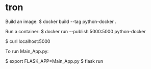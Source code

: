 # tron
Build an image:
$ docker build --tag python-docker .

Run a container:
$ docker run --publish 5000:5000 python-docker

$ curl localhost:5000

To run Main_App.py:

$ export FLASK_APP=Main_App.py
$ flask run
